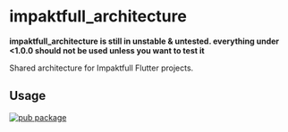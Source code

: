 # impaktfull_architecture

**impaktfull_architecture is still in unstable & untested. everything under <1.0.0 should not be used unless you want to test it**

Shared architecture for Impaktfull Flutter projects.

## Usage

[![pub package](https://img.shields.io/pub/v/impaktfull_architecture.svg)](https://pub.dartlang.org/packages/impaktfull_architecture)

